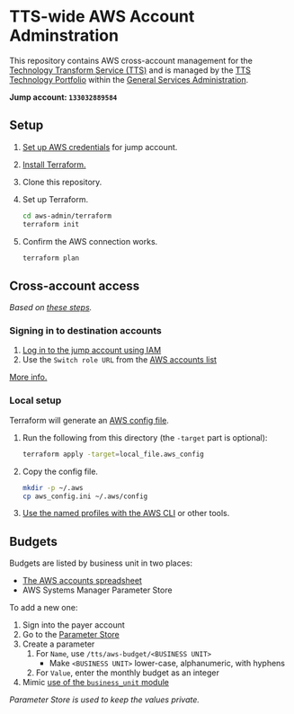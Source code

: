 # TTS-wide AWS Account Adminstration

This repository contains AWS cross-account management for the [Technology Transform Service (TTS)](http://www.gsa.gov/portal/category/25729) and is managed by the [TTS Technology Portfolio](https://handbook.18f.gov/tech-portfolio/) within the [General Services Administration](http://gsa.gov).

**Jump account: `133032889584`**

## Setup

1. [Set up AWS credentials](https://blog.gruntwork.io/authenticating-to-aws-with-the-credentials-file-d16c0fbcbf9e) for jump account.
1. [Install Terraform.](https://learn.hashicorp.com/terraform/getting-started/install.html)
1. Clone this repository.
1. Set up Terraform.

   ```sh
   cd aws-admin/terraform
   terraform init
   ```

1. Confirm the AWS connection works.

   ```sh
   terraform plan
   ```

## Cross-account access

_Based on [these steps](https://docs.aws.amazon.com/en_pv/IAM/latest/UserGuide/tutorial_cross-account-with-roles.html)._

### Signing in to destination accounts

1. [Log in to the jump account using IAM](https://133032889584.signin.aws.amazon.com/console)
1. Use the `Switch role URL` from the [AWS accounts list](https://docs.google.com/spreadsheets/d/1DedSCiU9AsCAAVvAFZT0_Ii7AFIKlI-JNifzlpHNbDg/edit#gid=0)

[More info.](https://docs.aws.amazon.com/en_pv/IAM/latest/UserGuide/id_roles_use_switch-role-console.html)

### Local setup

Terraform will generate an [AWS config file](https://docs.aws.amazon.com/cli/latest/userguide/cli-configure-files.html).

1. Run the following from this directory (the `-target` part is optional):

   ```sh
   terraform apply -target=local_file.aws_config
   ```

1. Copy the config file.

   ```sh
   mkdir -p ~/.aws
   cp aws_config.ini ~/.aws/config
   ```

1. [Use the named profiles with the AWS CLI](https://docs.aws.amazon.com/cli/latest/userguide/cli-configure-profiles.html#using-profiles) or other tools.

## Budgets

Budgets are listed by business unit in two places:

- [The AWS accounts spreadsheet](https://docs.google.com/spreadsheets/d/1DedSCiU9AsCAAVvAFZT0_Ii7AFIKlI-JNifzlpHNbDg/edit#gid=1269506691)
- AWS Systems Manager Parameter Store

To add a new one:

1. Sign into the payer account
1. Go to the [Parameter Store](https://console.aws.amazon.com/systems-manager/parameters/?region=us-east-1&tab=Table#list_parameter_filters=Name:BeginsWith:%2Ftts%2Faws-budget)
1. Create a parameter
   1. For `Name`, use `/tts/aws-budget/<BUSINESS UNIT>`
      - Make `<BUSINESS UNIT>` lower-case, alphanumeric, with hyphens
   1. For `Value`, enter the monthly budget as an integer
1. Mimic [use of the `business_unit` module](terraform/organization.tf)

_Parameter Store is used to keep the values private._

